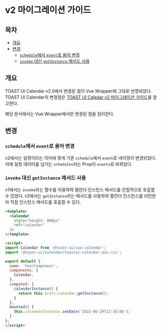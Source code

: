 # v2 마이그레이션 가이드

## 목차

- [개요](#개요)
- [변경](#변경)
  - [`schedule`에서 `event`로 용어 변경](#schedule에서-event로-용어-변경)
  - [`invoke` 대신 `getInstance` 메서드 사용](#invoke-대신-getinstance-메서드-사용)

## 개요

TOAST UI Calendar v2.0에서 변경된 점이 Vue Wrapper에 그대로 반영되었다. TOAST UI Calendar의 변경점은 [TOAST UI Caledar v2 마이그레이션 가이드](/docs/ko/guide/migration-guide-v2.md)를 참고한다.

해당 문서에서는 Vue Wrapper에서만 변경된 점을 정리한다.

## 변경

### `schedule`에서 `event`로 용어 변경

v2에서는 일정이라는 의미에 맞게 기존 `schedule`에서 `event`로 네이밍이 변경되었다. 이에 일정
데이터를 넘기는 `schedules`라는 Prop이 `events`로 바뀌었다.

### `invoke` 대신 `getInstance` 메서드 사용

v1에서는 `invoke`라는 함수를 이용하여 캘린더 인스턴스 메서드를 간접적으로 호출할 수 있었다. v2에서는 `getInstance`라는 메서드를 사용하여 캘린더 인스턴스를 리턴받아 직접 인스턴스 메서드를 호출할 수 있다.

```html
<template>
  <Calendar
    style="height: 800px"
    ref="calendar"
  />
</template>

<script>
import Calendar from '@toast-ui/vue-calendar';
import '@toast-ui/calendar/toastui-calendar.min.css';

export default {
  name: 'YourComponent',
  components: {
    Calendar,
  },
  computed: {
    calendarInstance() {
      return this.$refs.calendar.getInstance();
    }
  },
  mounted() {
    this.calendarInstance.setDate('2022-06-29T12:30:00');
  }
};
</script>
```
